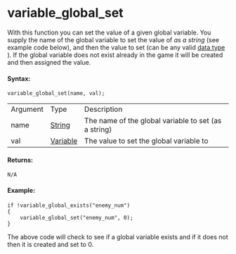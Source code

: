 # variable_global_set

With this function you can set the value of a given global variable. You
supply the name of the global variable to set the value of *as a string*
(see example code below), and then the value to set (can be any valid
[data type](../../GML_Overview/Data_Types) ). If the global variable
does not exist already in the game it will be created and then assigned
the value.

#### Syntax:

``` gml
variable_global_set(name, val);
```

|          |                                                                                   |                                                      |
|----------|-----------------------------------------------------------------------------------|------------------------------------------------------|
| Argument | Type                                                                              | Description                                          |
| name     |  [String](../../../../GameMaker_Language/GML_Overview/Data_Types)             | The name of the global variable to set (as a string) |
| val      |  [Variable](../../../../GameMaker_Language/GML_Overview/Data_Types#variable)  | The value to set the global variable to              |

#### Returns:

``` gml
N/A
```

#### Example:

``` gml
if !variable_global_exists("enemy_num")
{
    variable_global_set("enemy_num", 0);
}
```

The above code will check to see if a global variable exists and if it
does not then it is created and set to 0.
